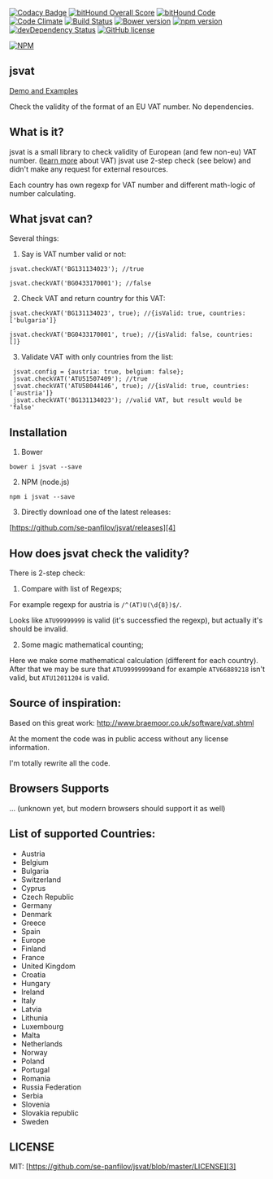 


[![Codacy Badge](https://api.codacy.com/project/badge/grade/874e7dce623149e18807bdc0a02671c2)](https://www.codacy.com/app/se-panfilov/jsvat)
[![bitHound Overall Score](https://www.bithound.io/github/se-panfilov/jsvat/badges/score.svg)](https://www.bithound.io/github/se-panfilov/jsvat) [![bitHound Code](https://www.bithound.io/github/se-panfilov/jsvat/badges/code.svg)](https://www.bithound.io/github/se-panfilov/jsvat)
[![Code Climate](https://codeclimate.com/github/se-panfilov/jsvat/badges/gpa.svg)](https://codeclimate.com/github/se-panfilov/jsvat)
[![Build Status](https://travis-ci.org/se-panfilov/jsvat.svg?branch=master)](https://travis-ci.org/se-panfilov/jsvat)
[![Bower version](https://badge.fury.io/bo/jsvat.svg)](http://badge.fury.io/bo/jsvat)
[![npm version](https://badge.fury.io/js/jsvat.svg)](http://badge.fury.io/js/jsvat)
[![devDependency Status](https://david-dm.org/se-panfilov/jsvat/dev-status.svg)](https://david-dm.org/se-panfilov/jsvat#info=devDependencies)
[![GitHub license](https://img.shields.io/github/license/mashape/apistatus.svg)](https://github.com/se-panfilov/jsvat/blob/master/LICENSE)

[![NPM](https://nodei.co/npm/jsvat.png?downloads=true&downloadRank=true&stars=true)](https://nodei.co/npm/jsvat/)


jsvat
-------

[Demo and Examples][2]

Check the validity of the format of an EU VAT number. No dependencies.

What is it?
--------

jsvat is a small library to check validity of European (and few non-eu) VAT number. ([learn more][1] about VAT)
jsvat use 2-step check (see below) and didn't make any request for external resources.

Each country has own regexp for VAT number and different math-logic of number calculating.

What jsvat can?
--------

Several things:

1. Say is VAT number valid or not:

  ```
  jsvat.checkVAT('BG131134023'); //true
  ```

  ```
  jsvat.checkVAT('BG0433170001'); //false
  ```

2. Check VAT and return country for this VAT:

  ```
  jsvat.checkVAT('BG131134023', true); //{isValid: true, countries: ['bulgaria']}
  ```

  ```
  jsvat.checkVAT('BG0433170001', true); //{isValid: false, countries: []}
  ```

3. Validate VAT with only countries from the list:

 ```
  jsvat.config = {austria: true, belgium: false}; 
  jsvat.checkVAT('ATU51507409'); //true
  jsvat.checkVAT('ATU58044146', true); //{isValid: true, countries: ['austria']}
  jsvat.checkVAT('BG131134023'); //valid VAT, but result would be 'false'
  ```
  
Installation
----------

1. Bower

  `bower i jsvat --save`

2. NPM (node.js)

  `npm i jsvat --save`

3. Directly download one of the latest releases:

  [https://github.com/se-panfilov/jsvat/releases][4]

How does jsvat check the validity?
---------

There is 2-step check:

1. Compare with list of Regexps;

  For example regexp for austria is `/^(AT)U(\d{8})$/`.
 
 Looks like `ATU99999999` is valid (it's successfied the regexp), but actually it's should be invalid.

2. Some magic mathematical counting;

 Here we make some mathematical calculation (different for each country).
 After that we may be sure that `ATU99999999`and for example `ATV66889218` isn't valid, but `ATU12011204` is valid. 

Source of inspiration:
---------

Based on this great work: http://www.braemoor.co.uk/software/vat.shtml

At the moment the code was in public access without any license information.

I'm totally rewrite all the code.


Browsers Supports
---------

...
(unknown yet, but modern browsers should support it as well) 

List of supported Countries:
---------

 - Austria
 - Belgium
 - Bulgaria
 - Switzerland
 - Cyprus
 - Czech Republic
 - Germany
 - Denmark
 - Greece
 - Spain
 - Europe
 - Finland
 - France
 - United Kingdom
 - Croatia
 - Hungary
 - Ireland
 - Italy
 - Latvia
 - Lithunia
 - Luxembourg
 - Malta
 - Netherlands
 - Norway
 - Poland
 - Portugal
 - Romania
 - Russia Federation
 - Serbia
 - Slovenia
 - Slovakia republic
 - Sweden
 

LICENSE
-------

MIT: [https://github.com/se-panfilov/jsvat/blob/master/LICENSE][3]

 [1]: https://en.wikipedia.org/wiki/VAT_identification_number
 [2]: https://se-panfilov.github.io/jsvat
 [3]: https://github.com/se-panfilov/jsvat/blob/master/LICENSE
 [4]: https://github.com/se-panfilov/jsvat/releases
